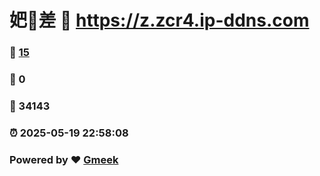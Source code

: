 # 妑🔭差 :link: https://z.zcr4.ip-ddns.com 
### :page_facing_up: [15](https://z.zcr4.ip-ddns.com/tag.html) 
### :speech_balloon: 0 
### :hibiscus: 34143 
### :alarm_clock: 2025-05-19 22:58:08 
### Powered by :heart: [Gmeek](https://github.com/Meekdai/Gmeek)
